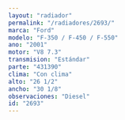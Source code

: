 ```yaml
---
layout: "radiador"
permalink: "/radiadores/2693/"
marca: "Ford"
modelo: "F-350 / F-450 / F-550"
ano: "2001"
motor: "V8 7.3"
transmision: "Estándar"
parte: "431390"
clima: "Con clima"
alto: "26 1/2"
ancho: "30 1/8"
observaciones: "Diesel"
id: "2693"
---
```


